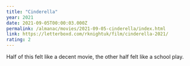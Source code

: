 ```yaml
---
title: "Cinderella"
year: 2021
date: 2021-09-05T00:00:03.000Z
permalink: /almanac/movies/2021-09-05-cinderella/index.html
link: https://letterboxd.com/rknightuk/film/cinderella-2021/
rating: 2
---
```


Half of this felt like a decent movie, the other half felt like a
school play.